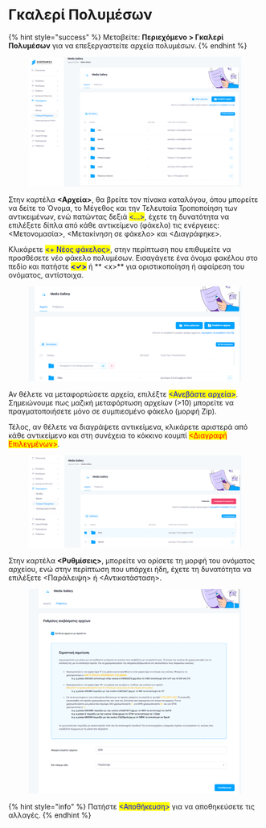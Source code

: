 # Γκαλερί Πολυμέσων

{% hint style="success" %}
Μεταβείτε: **Περιεχόμενο > Γκαλερί Πολυμέσων** για να επεξεργαστείτε αρχεία πολυμέσων.
{% endhint %}

<figure><img src="../.gitbook/assets/ScreenHunter 111 (1).png" alt=""><figcaption></figcaption></figure>

Στην καρτέλα **<Αρχεία>**, θα βρείτε τον πίνακα καταλόγου, όπου μπορείτε να δείτε το Όνομα, το Μέγεθος και την Τελευταία Τροποποίηση των αντικειμένων, ενώ πατώντας δεξιά <mark style="color:blue;"><...></mark>, έχετε τη δυνατότητα να επιλέξετε δίπλα από κάθε αντικείμενο (φάκελο) τις ενέργειες: <Μετονομασία>, <Μετακίνηση σε φάκελο> και <Διαγράφηκε>.

Κλικάρετε <mark style="color:blue;"><+ Νέος φάκελος></mark>, στην περίπτωση που επιθυμείτε να προσθέσετε νέο φάκελο πολυμέσων. Εισαγάγετε ένα όνομα φακέλου στο πεδίο και πατήστε <mark style="color:blue;">**<✓>**</mark> ή ** **<mark style="color:red;">**\<x>**</mark> για οριστικοποίηση ή αφαίρεση του ονόματος, αντίστοιχα.

<figure><img src="../.gitbook/assets/ScreenHunter 113 (3).png" alt=""><figcaption></figcaption></figure>

Αν θέλετε να μεταφορτώσετε αρχεία, επιλέξτε <mark style="color:blue;"><Ανεβάστε αρχεία></mark>. Σημειώνουμε πως μαζική μεταφόρτωση αρχείων (>10) μπορείτε να πραγματοποιήσετε μόνο σε συμπιεσμένο φάκελο (μορφή Zip).

Τέλος, αν θέλετε να διαγράψετε αντικείμενα, κλικάρετε αριστερά από κάθε αντικείμενο και στη συνέχεια το κόκκινο κουμπί <mark style="color:red;"><Διαγραφή Επιλεγμένων></mark>.

<figure><img src="../.gitbook/assets/ScreenHunter 112 (1).png" alt=""><figcaption></figcaption></figure>

Στην καρτέλα **<Ρυθμίσεις>**, μπορείτε να ορίσετε τη μορφή του ονόματος αρχείου, ενώ στην περίπτωση που υπάρχει ήδη, έχετε τη δυνατότητα να επιλέξετε <Παράλειψη> ή <Αντικατάσταση>.

<figure><img src="../.gitbook/assets/ScreenHunter 114 (3).png" alt=""><figcaption></figcaption></figure>

{% hint style="info" %}
Πατήστε <mark style="color:blue;"><Αποθήκευση></mark> για να αποθηκεύσετε τις αλλαγές.
{% endhint %}
